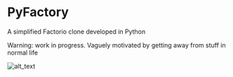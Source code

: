 # PyFactory
 A simplified Factorio clone developed in Python

 Warning: work in progress. Vaguely motivated by getting away from stuff in normal life
 
 ![alt_text](https://i.ibb.co/q5dv2z9/screenshot.png)
